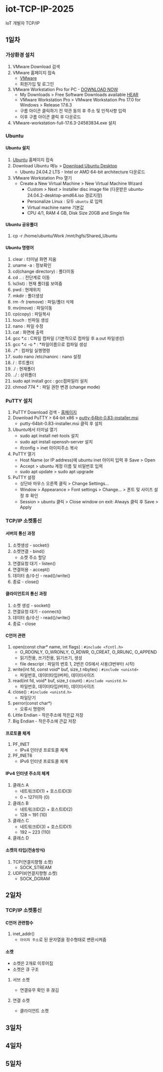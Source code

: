 # iot-TCP-IP-2025
IoT 개발자 TCP/IP

## 1일차

### 가상환경 설치

1. VMware Download 검색
2. VMware 홈페이지 접속
    - [VMware](https://www.vmware.com/products/desktop-hypervisor/workstation-and-fusion)
    - 회원가입 및 로그인
3. VMware Workstation Pro for PC - [DOWNLOAD NOW](https://support.broadcom.com/group/ecx/downloads)
    - My Downloads > Free Software Downloads available [HEAR](https://support.broadcom.com/group/ecx/free-downloads)
    - VMware Workstation Pro > VMware Workstation Pro 17.0 for Windows > Release 17.6.3
    - 구름 아이콘 클릭하기 전 약관 동의 후 주소 및 인적사항 입력
    - 이후 구름 아이콘 클릭 후 다운로드
4. VMware-workstation-full-17.6.3-24583834.exe 설치

### Ubuntu

#### Ubuntu 설치
1. [Ubuntu](https://ubuntu.com/) 홈페이지 접속
2. Download Ubuntu 메뉴 > [Download Ubuntu Desktop](https://ubuntu.com/download/desktop)
    - Ubuntu 24.04.2 LTS - Intel or AMD 64-bit architecture 다운로드
3. VMware Workstation Pro 열기
    - Create a New Virtual Machine > New Virtual Machine Wizard
        - Custom > Next > Installer disc image file (다운받은 ubuntu-24.04.2-desktop-amd64.iso 경로지정)
        - Personalize Linux : 모두 `ubuntu` 로 입력
        - Virtual machine name 기본값
        - CPU 4/1, RAM 4 GB, Disk Size 20GB and Single file

#### Ubuntu 공유폴더
1. cp -r /home/ubuntu/Work /mnt/hgfs/Shared_Ubuntu

#### Ubuntu 명령어
1. clear : 터미널 화면 지움
2. uname -a : 정보확인
3. cd(change directory) : 폴더이동
4. cd .. : 전단계로 이동
5. ls(list) : 현재 폴더를 보여줌
6. pwd : 현재위치
7. mkdir : 폴더생성
8. rm -fr (remove) : 파일/폴더 삭제
9. mv(move) : 파일이동
10. cp(copy) : 파일복사
11. touch : 빈파일 생성
12. nano : 파일 수정
13. cat : 화면에 출력
14. gcc *.c : C파일 컴파일 (기본적으로 컴파일 후 a.out 파일생성)
15. gcc *.c -o * : *파일이름으로 컴파일 생성
16. ./* : 컴파일 실행명령
17. sudo nano /etc/nanorc : nano 설정
18. / : 루트폴더
19. ./ : 현재폴더
20. ../ : 상위폴더
21. sudo apt install gcc : gcc컴파일러 설치
22. chmod 774 * : 파일 권한 변경 (change mode)

### PuTTY 설치
1. PuTTY Download 검색 - [홈페이지](https://www.putty.org/)
2. Download PuTTY > 64-bit x86 > [putty-64bit-0.83-installer.msi](https://the.earth.li/~sgtatham/putty/latest/w64/putty-64bit-0.83-installer.msi)
    - putty-64bit-0.83-installer.msi 클릭 후 설치
3. Ubuntu에서 터미널 열기
    - sudo apt install net-tools 설치
    - sudo apt install openssh-server 설치
    - ifconfig > inet 아이피주소 복사
4. PuTTY 열기
    - Host Name (or IP address)에 ubuntu inet 아이피 입력 후 Save > Open
    - Accept > ubuntu 계정 이름 및 비밀번호 입력
    - sudo apt update > sudo apt upgrade
5. PuTTY 설정
    - 상단바 마우스 오른쪽 클릭 > Change Settings...
    - Window > Appearance > Font settings > Change... > 폰트 및 사이즈 설정 후 확인
    - Session > ubuntu 클릭 > Close window on exit: Always 클릭 후 Save > Apply

### TCP/IP 소켓통신

#### 서버의 통신 과정
1. 소켓생성 - socket()
2. 소켓연결 - bind()
    - 소켓 주소 할당
3. 연결요청 대기 - listen()
4. 연결허용 - accept()
5. 데이터 송/수신 - read()/write()
6. 종료 - close()

#### 클라이언트의 통신 과정
1. 소켓 생성 - socket()
2. 연결요청 대기 - connect()
3. 데이터 송/수신 - read()/write()
4. 종료 - close

#### C언어 관련
1. open(const char* name, int flags) : `#include <fcntl.h>`
    - O_RDONLY, O_WRONLY, O_RDWR, O_CREAT, O_RRUNC, O_APPEND
    - 읽기전용, 쓰기전용, 읽기쓰기, 생성
    - file descript : 파일의 번호 1, 2번은 OS에서 사용(3번부터 시작)
2. write(int fd, const void* buf, size_t nbytes) : `#include <unistd>`
    - 파일번호, 데이터타입(버퍼), 데이터사이즈
3. read(int fd, void* buf, size_t count) : `#include <unistd.h>`
    - 파일번호, 데이터타입(버퍼), 데이터사이즈
4. close() : `#include <unistd.h>`
    - 파일닫기
5. perror(const char*)
    - 오류시 명령어
6. Little Endian - 작은주소에 작은값 저장
7. Big Endian - 작은주소에 큰값 저장

#### 프로토콜 체계
1. PF_INET
    - IPv4 인터넷 프로토콜 체계
2. PF_INET6
    - IPv6 인터넷 프로토콜 체계

#### IPv4 인터넷 주소의 체계
1. 클래스 A
    - 네트워크ID(1) + 호스트ID(3)
    - 0 ~ 127이하 (0)
2. 클래스 B
    - 네트워크ID(2) + 호스트ID(2)
    - 128 ~ 191 (10)
3. 클래스 C
    - 네트워크ID(3) + 호스트ID(1)
    - 192 ~ 223 (110)
4. 클래스 D

#### 소켓의 타입(전송방식)
1. TCP(연결지향형 소켓)
    - SOCK_STREAM
2. UDP(비연결지향형 소켓)
    - SOCK_DGRAM

## 2일차

### TCP/IP 소켓통신

#### C언어 관련함수
1. inet_addr()
    - `아이피 주소`로 된 문자열을 정수형태로 변환시켜줌

#### 소켓
- 소켓은 2개로 이루어짐
- 소켓은 큐 구조

1. 서브 소켓
    - 연결유무 확인 후 끊김

2. 연결 소켓
    - 클라이언트 소켓

## 3일차


## 4일차


## 5일차

